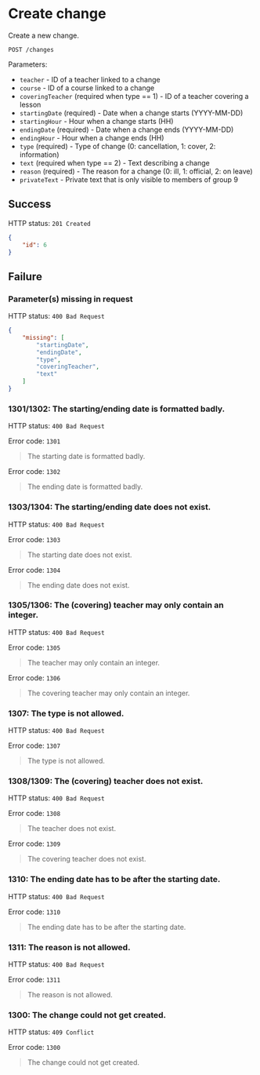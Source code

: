 # Create change

Create a new change.

```
POST /changes
```

Parameters:

- `teacher` - ID of a teacher linked to a change
- `course` - ID of a course linked to a change
- `coveringTeacher` (required when type == 1) - ID of a teacher covering a lesson
- `startingDate` (required) - Date when a change starts (YYYY-MM-DD)
- `startingHour` - Hour when a change starts (HH)
- `endingDate` (required) - Date when a change ends (YYYY-MM-DD)
- `endingHour` - Hour when a change ends (HH)
- `type` (required) - Type of change (0: cancellation, 1: cover, 2: information)
- `text` (required when type == 2) - Text describing a change
- `reason` (required) - The reason for a change (0: ill, 1: official, 2: on leave)
- `privateText` - Private text that is only visible to members of group 9

## Success

HTTP status: `201 Created`

```json
{
	"id": 6
}
```

## Failure

### Parameter(s) missing in request

HTTP status: `400 Bad Request`

```json
{
	"missing": [
		"startingDate",
		"endingDate",
		"type",
		"coveringTeacher",
		"text"
	]
}
```

### 1301/1302: The starting/ending date is formatted badly.

HTTP status: `400 Bad Request`

Error code: `1301`
> The starting date is formatted badly.

Error code: `1302`
> The ending date is formatted badly.

### 1303/1304: The starting/ending date does not exist.

HTTP status: `400 Bad Request`

Error code: `1303`
> The starting date does not exist.

Error code: `1304`
> The ending date does not exist.

### 1305/1306: The (covering) teacher may only contain an integer.

HTTP status: `400 Bad Request`

Error code: `1305`
> The teacher may only contain an integer.

Error code: `1306`
> The covering teacher may only contain an integer.

### 1307: The type is not allowed.

HTTP status: `400 Bad Request`

Error code: `1307`
> The type is not allowed.

### 1308/1309: The (covering) teacher does not exist.

HTTP status: `400 Bad Request`

Error code: `1308`
> The teacher does not exist.

Error code: `1309`
> The covering teacher does not exist.

### 1310: The ending date has to be after the starting date.

HTTP status: `400 Bad Request`

Error code: `1310`
> The ending date has to be after the starting date.

### 1311: The reason is not allowed.

HTTP status: `400 Bad Request`

Error code: `1311`
> The reason is not allowed.

### 1300: The change could not get created.

HTTP status: `409 Conflict`

Error code: `1300`
> The change could not get created.
